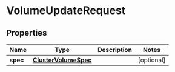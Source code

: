 
# VolumeUpdateRequest

## Properties
Name | Type | Description | Notes
------------ | ------------- | ------------- | -------------
**spec** | [**ClusterVolumeSpec**](ClusterVolumeSpec.md) |  |  [optional]



